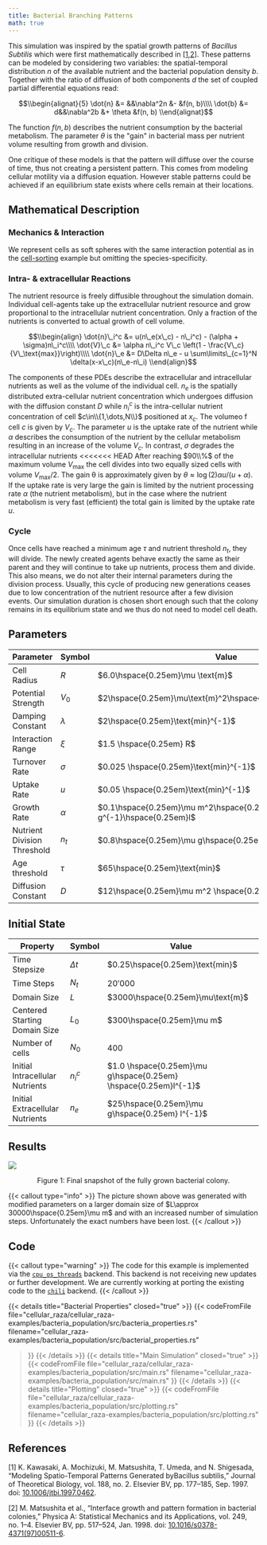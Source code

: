 ```yaml
---
title: Bacterial Branching Patterns
math: true
---
```


This simulation was inspired by the spatial growth patterns of _Bacillus Subtilis_ which were first
mathematically described in [\[1,2\]](#references).
These patterns can be modeled by considering two variables: the spatial-temporal distribution $n$
of the available nutrient and the bacterial population density $b$.
Together with the ratio of diffusion of both components $d$ the set of coupled partial differential
equations read:

$$\\begin{alignat}{5}
    \dot{n} &= &&\nabla^2n &- &f(n, b)\\\\
    \dot{b} &= d&&\nabla^2b &+ \theta &f(n, b)
\\end{alignat}$$

The function $f(n,b)$ describes the nutrient consumption by the bacterial metabolism.
The parameter $\theta$ is the "gain" in bacterial mass per nutrient volume resulting from growth
and division.

One critique of these models is that the pattern will diffuse over the course of time, thus not
creating a persistent pattern.
This comes from modeling cellular motility via a diffusion equation.
However stable patterns could be achieved if an equilibrium state exists where cells remain at
their locations.

## Mathematical Description
### Mechanics & Interaction

We represent cells as soft spheres with the same interaction potential as in the
[cell-sorting](/showcase/cell-sorting) example but omitting the species-specificity.

### Intra- & extracellular Reactions

The nutrient resource is freely diffusible throughout the simulation domain.
Individual cell-agents take up the extracellular nutrient resource and grow proportional to the
intracellular nutrient concentration.
Only a fraction of the nutrients is converted to actual growth of cell volume.

$$\\begin{align}
    \dot{n}\_i^c &= u(n\_e(x\_c) - n\_i^c) - (\alpha + \sigma)n\_i^c\\\\
    \dot{V}\_c &= \alpha n\_i^c V\_c \left(1 - \frac{V\_c}{V\_\text{max}}\right)\\\\
    \dot{n}\_e &= D\Delta n\_e - u \sum\limits\_{c=1}^N \delta(x-x\_c)(n\_e-n\_i)
\\end{align}$$

The components of these PDEs describe the extracellular and intracellular nutrients as well as the
volume of the individual cell.
$n_e$ is the spatially distributed extra-cellular nutrient concentration which undergoes diffusion
with the diffusion constant $D$ while $n^c_i$ is the intra-cellular nutrient concentration of cell 
$c\in\\{1,\dots,N\\}$ positioned at $x_c$.
The volumeo f cell $c$ is given by $V_c$.
The parameter $u$ is the uptake rate of the nutrient while $\alpha$ describes the consumption of the
nutrient by the cellular metabolism resulting in an increase of the volume $V_c$.
In contrast, $\sigma$ degrades the intracellular nutrients 
<<<<<<< HEAD
After reaching $90\\%$ of the maximum volume $V_\text{max}$ the cell divides into two equally sized
cells with volume $V_\text{max}/2$.
The gain θ is approximately given by $\theta\approx \log(2) \alpha u/ (u + \alpha)$.
If the uptake rate is very large the gain is limited by
the nutrient processing rate $\alpha$ (the nutrient metabolism), but in the case where the nutrient
metabolism is very fast (efficient) the total gain is limited by the uptake rate $u$.

### Cycle

Once cells have reached a minimum age $\tau$ and nutrient threshold $n_t$, they will divide.
The newly created agents behave exactly the same as their parent and they will continue to take up
nutrients, process them and divide.
This also means, we do not alter their internal parameters during the division process.
Usually, this cycle of producing new generations ceases due to low concentration of the nutrient
resource after a few division events.
Our simulation duration is chosen short enough such that the colony remains in its equilibrium
state and we thus do not need to model cell death.

## Parameters

| Parameter | Symbol | Value |
| --- | --- | --- |
| Cell Radius | $R$ | $6.0\hspace{0.25em}\mu \text{m}$ |
| Potential Strength | $V_0$ | $2\hspace{0.25em}\mu\text{m}^2\hspace{0.25em}\text{min}^{-2}$ |
| Damping Constant | $\lambda$ | $2\hspace{0.25em}\text{min}^{-1}$ |
| Interaction Range | $\xi$ | $1.5 \hspace{0.25em} R$ |
| Turnover Rate | $\sigma$ | $0.025 \hspace{0.25em}\text{min}^{-1}$ |
| Uptake Rate | $u$ | $0.05 \hspace{0.25em}\text{min}^{-1}$ |
| Growth Rate | $\alpha$ | $0.1\hspace{0.25em}\mu m^2\hspace{0.25em}\mu g^{-1}\hspace{0.25em}l$ |
| Nutrient Division Threshold | $n_t$ | $0.8\hspace{0.25em}\mu g\hspace{0.25em} l^{-1}$ |
| Age threshold | $\tau$ | $65\hspace{0.25em}\text{min}$ |
| Diffusion Constant | $D$ | $12\hspace{0.25em}\mu m^2 \hspace{0.25em}\text{min}^{-1}$ |

## Initial State

| Property | Symbol | Value |
| --- | --- | --- |
| Time Stepsize | $\Delta t$ | $0.25\hspace{0.25em}\text{min}$ |
| Time Steps | $N_t$ | $20'000$ |
| Domain Size | $L$ | $3000\hspace{0.25em}\mu\text{m}$ |
| Centered Starting Domain Size | $L_0$ | $300\hspace{0.25em}\mu m$ |
| Number of cells | $N_0$ | $400$ |
| Initial Intracellular Nutrients | $n_i^c$ | $1.0 \hspace{0.25em}\mu g\hspace{0.25em} \hspace{0.25em}l^{-1}$ |
| Initial Extracellular Nutrients | $n_e$ | $25\hspace{0.25em}\mu g\hspace{0.25em} l^{-1}$ |

## Results

![](/showcase/bacterial-branching/bacteria_cells_at_iter_0000088000.png)
<br>
<div style="text-align: center;">
    Figure 1: Final snapshot of the fully grown bacterial colony.
</div>

{{< callout type="info" >}}
The picture shown above was generated with modified parameters on a larger domain size of
$L\approx 30000\hspace{0.25em}\mu m$ and with an increased number of simulation steps.
Unfortunately the exact numbers have been lost.
{{< /callout >}}

## Code

{{< callout type="warning" >}}
The code for this example is implemented via the
[`cpu_os_threads`](/internals/backends/cpu-os-threads) backend.
This backend is not receiving new updates or further development.
We are currently working at porting the existing code to the [`chili`](/internals/backends/chili)
backend.
{{< /callout >}}

{{< details title="Bacterial Properties" closed="true" >}}
{{< codeFromFile
    file="cellular_raza/cellular_raza-examples/bacteria_population/src/bacteria_properties.rs"
    filename="cellular_raza-examples/bacteria_population/src/bacterial_properties.rs"
>}}
{{< /details >}}
{{< details title="Main Simulation" closed="true" >}}
{{< codeFromFile
    file="cellular_raza/cellular_raza-examples/bacteria_population/src/main.rs"
    filename="cellular_raza-examples/bacteria_population/src/main.rs"
>}}
{{< /details >}}
{{< details title="Plotting" closed="true" >}}
{{< codeFromFile
    file="cellular_raza/cellular_raza-examples/bacteria_population/src/plotting.rs"
    filename="cellular_raza-examples/bacteria_population/src/plotting.rs"
>}}
{{< /details >}}

## References

[1]
K. Kawasaki, A. Mochizuki, M. Matsushita, T. Umeda, and N. Shigesada,
“Modeling Spatio-Temporal Patterns Generated byBacillus subtilis,”
Journal of Theoretical Biology, vol. 188, no. 2.
Elsevier BV, pp. 177–185, Sep. 1997.
doi: [10.1006/jtbi.1997.0462](https://doi.org/10.1006/jtbi.1997.0462).

[2]
M. Matsushita et al.,
“Interface growth and pattern formation in bacterial colonies,”
Physica A: Statistical Mechanics and its Applications, vol. 249, no. 1–4.
Elsevier BV, pp. 517–524, Jan. 1998.
doi: [10.1016/s0378-4371(97)00511-6](https://doi.org/10.1016/S0378-4371(97)00511-6).
